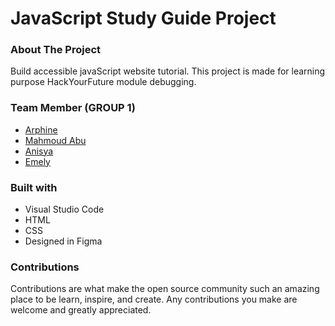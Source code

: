 # JavaScript Study Guide Project

### About The Project
Build accessible javaScript website tutorial. This project is made for learning purpose HackYourFuture module debugging.

### Team Member (GROUP 1)
- [Arphine](https://github.com/Ina-arpine)
- [Mahmoud Abu](https://github.com/krakla)
- [Anisya](https://github.com/AnisyaPurnama)
- [Emely](https://github.com/emelysalmeron)

### Built with
- Visual Studio Code
- HTML
- CSS
- Designed in Figma

### Contributions
Contributions are what make the open source community such an amazing place to be learn, inspire, and create. Any contributions you make are welcome and greatly appreciated.

